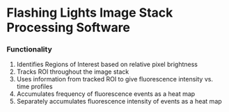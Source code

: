 # Flashing Lights Image Stack Processing Software

### Functionality

1. Identifies Regions of Interest based on relative pixel brightness
2. Tracks ROI throughout the image stack
3. Uses information from tracked ROI to give fluorescence intensity vs. time profiles
4. Accumulates frequency of fluorescence events as a heat map
5. Separately accumulates fluorescence intensity of events as a heat map

